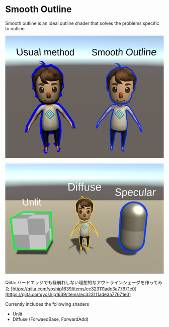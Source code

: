 # Smooth Outline

Smooth outline is an ideal outline shader that solves the problems specific to outline.

![main](https://github.com/yoship1639/SmoothOutline/blob/master/Assets/SmoothOutline/Images/002.png?raw=true)

![sub](https://github.com/yoship1639/SmoothOutline/blob/master/Assets/SmoothOutline/Images/001.png?raw=true)

Qiita: ハードエッジでも縁崩れしない理想的なアウトラインシェーダを作ってみた
[https://qiita.com/yoship1639/items/ec323111ade3a77671e0](https://qiita.com/yoship1639/items/ec323111ade3a77671e0)

Currently includes the following shaders

* Unlit
* Diffuse (ForwaedBase, ForwardAdd)